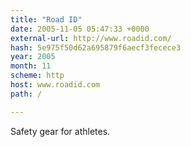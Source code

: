 ```yaml
---
title: "Road ID"
date: 2005-11-05 05:47:33 +0000
external-url: http://www.roadid.com/
hash: 5e975f50d62a695879f6aecf3fecece3
year: 2005
month: 11
scheme: http
host: www.roadid.com
path: /

---
```


Safety gear for athletes.
